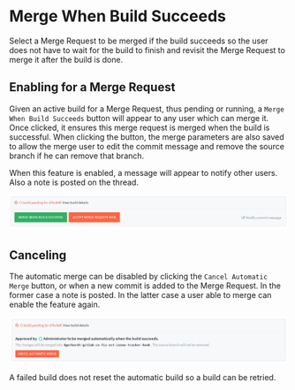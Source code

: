 # Merge When Build Succeeds

Select a Merge Request to be merged if the build succeeds so the user does not have to wait for the build to finish and revisit the Merge Request to merge it after the build is done.

## Enabling for a Merge Request

Given an active build for a Merge Request, thus pending or running, a `Merge When Build Succeeds` button will appear to any user which can merge it. Once clicked, it ensures this merge request is merged when the build is successful.
When clicking the button, the merge parameters are also saved to allow the merge user to edit the commit message and remove the source branch if he can remove that branch.

When this feature is enabled, a message will appear to notify other users. Also a note is posted on the thread.

![Enable Merge When Build Succceeds](merge_requests/enable_merge_when_build_succeeds.png)

## Canceling

The automatic merge can be disabled by clicking the `Cancel Automatic Merge` button, or when a new commit is added to the Merge Request. In the former case a note is posted. In the latter case a user able to merge can enable the feature again.

![Disable the automatic merge](merge_requests/disable_merge_when_build_succeeds.png)

A failed build does not reset the automatic build so a build can be retried.
